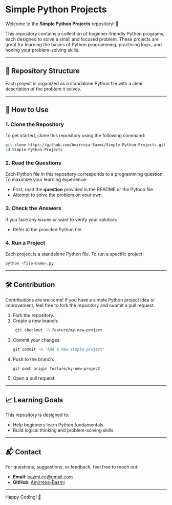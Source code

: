 # Simple Python Projects

Welcome to the **Simple Python Projects** repository! 🚀

This repository contains a collection of beginner-friendly Python programs, each designed to solve a small and focused problem. These projects are great for learning the basics of Python programming, practicing logic, and honing your problem-solving skills.

---

## 📂 Repository Structure

Each project is organized as a standalone Python file with a clear description of the problem it solves.

---

## 🚀 How to Use

### 1. Clone the Repository
To get started, clone this repository using the following command:
```bash
git clone https://github.com/Amirreza-Bazmi/Simple-Python-Projects.git
cd Simple-Python-Projects
```

### 2. Read the Questions
Each Python file in this repository corresponds to a programming question. To maximize your learning experience:
- First, read the **question** provided in the README or the Python file.
- Attempt to solve the problem on your own.

### 3. Check the Answers
If you face any issues or want to verify your solution:
- Refer to the provided Python file.

### 4. Run a Project
Each project is a standalone Python file. To run a specific project:
```bash
python <file-name>.py
```
---

## 🛠 Contribution
Contributions are welcome! If you have a simple Python project idea or improvement, feel free to fork the repository and submit a pull request.

1. Fork the repository.
2. Create a new branch:
   ```bash
    git checkout -b feature/my-new-project
   ```
3. Commit your changes:
   ```bash
   git commit -m 'Add a new simple project'
   ```
4. Push to the branch:
   ```bash
   git push origin feature/my-new-project
   ```
5. Open a pull request.

---

## 📈 Learning Goals

This repository is designed to:
- Help beginners learn Python fundamentals.
- Build logical thinking and problem-solving skills.

---

## 📬 Contact
For questions, suggestions, or feedback, feel free to reach out:
- **Email**: [bazmi.ce@gmail.com](mailto:bazmi.ce@gmail.com)
- **GitHub**: [Amirreza-Bazmi](https://github.com/Amirreza-Bazmi)

---

Happy Coding! 🎉
